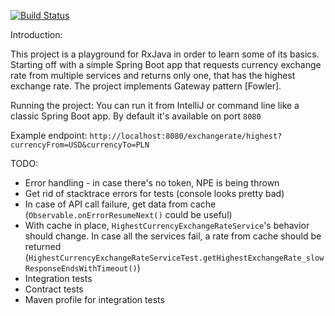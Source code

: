 [![Build Status](https://travis-ci.com/ucinskij/currency-exchange-rate-rxjava.svg?branch=master)](https://travis-ci.com/ucinskij/currency-exchange-rate-rxjava)

Introduction:

This project is a playground for RxJava in order to learn some of its basics. Starting off with a simple Spring Boot app that requests currency exchange rate  from multiple services and returns only one, that has the highest exchange rate. 
The project implements Gateway pattern [Fowler].

Running the project:
You can run it from IntelliJ or command line like a classic Spring Boot app. By default it's available on port `8080`

Example endpoint:
`http://localhost:8080/exchangerate/highest?currencyFrom=USD&currencyTo=PLN`

TODO:
- Error handling - in case there's no token, NPE is being thrown
- Get rid of stacktrace errors for tests (console looks pretty bad)
- In case of API call failure, get data from cache (`Observable.onErrorResumeNext()` could be useful)
- With cache in place, `HighestCurrencyExchangeRateService`'s behavior should change. In case all the services fail, a rate from cache should be returned (`HighestCurrencyExchangeRateServiceTest.getHighestExchangeRate_slowResponseEndsWithTimeout()`)
- Integration tests
- Contract tests
- Maven profile for integration tests

